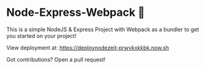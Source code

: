# Node-Express-Webpack 🎉
This is a simple NodeJS & Express Project with Webpack as a bundler to get you started on your project!

View deployment at:
https://deploynodezeit-prwvkxkkbk.now.sh

Got contributions? Open a pull request!
